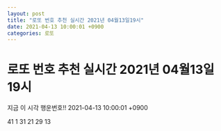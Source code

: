 ```yaml
---
layout: post
title: "로또 번호 추천 실시간 2021년 04월13일19시"
date: 2021-04-13 10:00:01 +0900
categories: 로또
---
```


# 로또 번호 추천 실시간 2021년 04월13일19시

지금 이 시각 행운번호!! 2021-04-13 10:00:01 +0900

 41  1  31  21  29  13 

